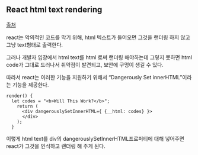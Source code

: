 ## React html text rendering

[출처](https://reactjs.org/docs/dom-elements.html)

react는 악의적인 코드를 막기 위해, html 텍스트가 들어오면 그것을 랜더링 하지 않고 그냥 text형태로 출력한다.

그러나 개발자 입장에서 html text를 html 로써 랜더링 해야하는데 그렇지 못하면 html code가 그대로 드러나서 취약점이 발견되고, 보안에 구멍이 생길 수 있다.

따라서 react는 이러한 기능을 지원하기 위해서 “Dangerously Set innerHTML”이라는 기능을 제공한다.

	render() {
	  let codes = "<b>Will This Work?</b>";
	    return (
	      <div dangerouslySetInnerHTML={ {__html: codes} }>
	      </div>
	    );
	  }

이렇게 html text를 div의 dangerouslySetInnerHTML프로퍼티에 대해 넣어주면 react가 그것을 인식하고 랜더링 해 주게 된다.

